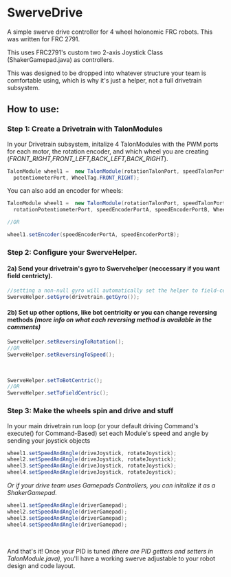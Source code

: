 # SwerveDrive

A simple swerve drive controller for 4 wheel holonomic FRC robots. This was written for FRC 2791. 

This uses FRC2791's custom two 2-axis Joystick Class (ShakerGamepad.java) as controllers.

This was designed to be dropped into whatever structure your team is comfortable using, which is why it's just a helper, not a full drivetrain subsystem. 


## How to use:


### Step 1: Create a Drivetrain with TalonModules

In your Drivetrain subsystem, initalize 4 TalonModules with the PWM ports for each motor, the rotation encoder, and which wheel you are creating (<i>FRONT_RIGHT,FRONT_LEFT,BACK_LEFT,BACK_RIGHT</i>). 

```java
TalonModule wheel1 =  new TalonModule(rotationTalonPort, speedTalonPort,
  potentiometerPort, WheelTag.FRONT_RIGHT);
```

You can also add an encoder for wheels:

```java
TalonModule wheel1 =  new TalonModule(rotationTalonPort, speedTalonPort, 
  rotationPotentiometerPort, speedEncoderPortA, speedEncoderPortB, WheelTag.FRONT_RIGHT);

//OR

wheel1.setEncoder(speedEncoderPortA, speedEncoderPortB);
```


### Step 2: Configure your SwerveHelper.

#### 2a) Send your drivetrain's gyro to Swervehelper (neccessary if you want field centricty).</br>

```java
//setting a non-null gyro will automatically set the helper to field-centric)
SwerveHelper.setGyro(drivetrain.getGyro());
```

#### 2b) Set up other options, like bot centricity or you can change reversing methods <i>(more info on what each reversing method is available in the comments)</i>

```java
SwerveHelper.setReversingToRotation();
//OR
SwerveHelper.setReversingToSpeed();
```

</br>

```java
SwerveHelper.setToBotCentric();
//OR
SwerveHelper.setToFieldCentric();
```


### Step 3: Make the wheels spin and drive and stuff

In your main drivetrain run loop (or your default driving Command's execute() for Command-Based) set each Module's speed and angle by sending your joystick objects


```java
wheel1.setSpeedAndAngle(driveJoystick, rotateJoystick); 
wheel2.setSpeedAndAngle(driveJoystick, rotateJoystick); 
wheel3.setSpeedAndAngle(driveJoystick, rotateJoystick); 
wheel4.setSpeedAndAngle(driveJoystick, rotateJoystick); 
```

<i>Or if your drive team uses Gamepads Controllers, you can initalize it as a ShakerGamepad.</i>

```java
wheel1.setSpeedAndAngle(driverGamepad); 
wheel2.setSpeedAndAngle(driverGamepad); 
wheel3.setSpeedAndAngle(driverGamepad); 
wheel4.setSpeedAndAngle(driverGamepad); 
```
</br>

And that's it! Once your PID is tuned <i>(there are PID getters and setters in TalonModule.java)</i>, you'll have a working swerve adjustable to your robot design and code layout.

